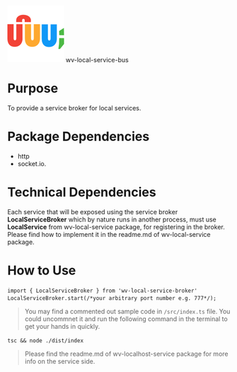 ![](https://raw.githubusercontent.com/wV-software/icons/main/Wv/Product%20Icon/wv_128x128.png) wv-local-service-bus
# Purpose
To provide a service broker for local services.
# Package Dependencies
- http
- socket.io.

# Technical Dependencies
Each service that will be exposed using the service broker **LocalServiceBroker** which by nature runs in another process, must use **LocalService** from wv-local-service package, for registering in the broker. Please find how to implement it in the readme.md of wv-local-service package.

# How to Use
`import { LocalServiceBroker } from 'wv-local-service-broker'`<br/>
`LocalServiceBroker.start(/*your arbitrary port number e.g. 777*/);`



> You may find a commented out sample code in `/src/index.ts` file.
You could uncommnet it and run the following command in the terminal to get your hands in quickly.

`tsc && node ./dist/index`


> Please find the readme.md of wv-localhost-service package for more info on the service side.